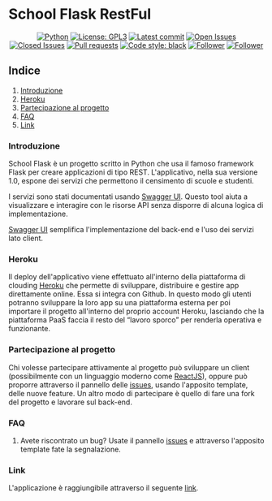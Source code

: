# School Flask RestFul

<p align="center">
  <a href="https://github.com/asrmarco13/school-flask-restful"><img alt="Python" src="https://img.shields.io/pypi/pyversions/latest"></a>
  <a href="https://github.com/asrmarco13/school-flask-restful/blob/master/LICENSE"><img alt="License: GPL3" src="https://img.shields.io/github/license/asrmarco13/school-flask-restful"></a>
  <a href="https://github.com/asrmarco13/school-flask-restful"><img alt="Latest commit" src="https://img.shields.io/github/last-commit/asrmarco13/school-flask-restful/master"></a>
  <a href="https://github.com/asrmarco13/school-flask-restful/issues"><img alt="Open Issues" src="https://img.shields.io/github/issues/asrmarco13/school-flask-restful"></a>
  <a href="https://github.com/asrmarco13/school-flask-restful/issues?q=is%3Aissue+is%3Aclosed"><img alt="Closed Issues" src="https://img.shields.io/github/issues-closed/asrmarco13/school-flask-restful"></a>
  <a href="https://github.com/asrmarco13/school-flask-restful/pulls"><img alt="Pull requests" src="https://img.shields.io/github/issues-pr/asrmarco13/school-flask-restful"></a>
  <a href="https://github.com/psf/black"><img alt="Code style: black" src="https://img.shields.io/badge/code%20style-black-000000.svg"></a>
  <a href="https://github.com/asrmarco13/school-flask-restful"><img alt="Follower" src="https://img.shields.io/github/followers/asrmarco13?style=social"></a>
  <a href="https://github.com/asrmarco13/school-flask-restful"><img alt="Follower" src="https://img.shields.io/github/stars/asrmarco13/school-flask-restful?style=social"></a>
<p>

## **Indice**
1. [Introduzione](#introduzione)
2. [Heroku](#heroku)
3. [Partecipazione al progetto](#partecipazione-al-progetto)
4. [FAQ](#faq)
5. [Link](#link)

### Introduzione

School Flask è un progetto scritto in Python che usa il famoso framework Flask per creare applicazioni di tipo REST. L'applicativo, nella sua versione 1.0, espone dei servizi che permettono il censimento di scuole e studenti.

I servizi sono stati documentati usando [Swagger UI](https://swagger.io/tools/swagger-ui/). Questo tool aiuta a visualizzare e interagire con le risorse API senza disporre di alcuna logica di implementazione.

[Swagger UI](https://swagger.io/tools/swagger-ui/) semplifica l'implementazione del back-end e l'uso dei servizi lato client.

### Heroku

Il deploy dell'applicativo viene effettuato all'interno della piattaforma di clouding [Heroku](https://www.heroku.com/) che permette di sviluppare, distribuire e gestire app direttamente online. Essa si integra con Github. In questo modo gli utenti potranno sviluppare la loro app su una piattaforma esterna per poi importare il progetto all'interno del proprio account Heroku, lasciando che la piattaforma PaaS faccia il resto del “lavoro sporco” per renderla operativa e funzionante.

### Partecipazione al progetto

Chi volesse partecipare attivamente al progetto può sviluppare un client (possibilmente con un linguaggio moderno come [ReactJS](https://it.reactjs.org/)), oppure può proporre attraverso il pannello delle [issues](https://github.com/asrmarco13/school-flask-restful/issues), usando l'apposito template, delle nuove feature. Un altro modo di partecipare è quello di fare una fork del progetto e lavorare sul back-end.

### FAQ

1. Avete riscontrato un bug? Usate il pannello [issues](https://github.com/asrmarco13/school-flask-restful/issues) e attraverso l'apposito template fate la segnalazione.

### Link

L'applicazione è raggiungibile attraverso il seguente [link](https://school-flask-rest-api.herokuapp.com/).
